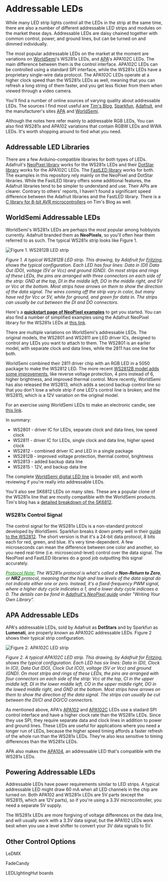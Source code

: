 # Addressable LEDs
While many LED strip lights control all the LEDs in the strip at the same time, there are also a number of different addressable LED strips and modules on the market these days. Addressable LEDs are daisy chained together with common control, power, and ground lines, but can be turned on and dimmed individually. 

The most popular addressable LEDs on the market at the moment are variations on [WorldSemi](http://www.world-semi.com)'s WS281x LEDs, and [APA](http://www.neon-world.com/)'s APA102C LEDs. The main difference between them is the control interface. APA102C LEDs can be controlled using a standard SPI interface, while the WS281x LEDs have a proprietary single-wire data protocol.  The APA102C LEDs operate at a higher clock speed than the WS281x LEDs as well, meaning that you can refresh a long string of them faster, and you get less flicker from them when viewed through a video camera. 

You'll find a number of online sources of varying quality about addressable LEDs. The sources I find most useful are [Tim's Blog](https://cpldcpu.wordpress.com/), [Sparkfun](https://learn.sparkfun.com/tutorials/ws2812-breakout-hookup-guide/all), [Adafruit](https://cdn-learn.adafruit.com/downloads/pdf/adafruit-neopixel-uberguide.pdf), and the manufacturer's sites [APA](http://www.neon-world.com/) and [WorldSemi](http://www.world-semi.com). 

Although the notes here refer mainly to addressable RGB LEDs,  You can also find WS281x and APA102 variations that contain RGBW LEDs and WWA LEDs. It's worth shopping around to find what you need.

## Addressable LED Libraries

There are a few Arduino-compatible libraries for both types of LEDs. Adafruit's [NeoPixel library](https://github.com/adafruit/Adafruit_NeoPixel) works for the WS281x LEDs and their [DotStar library](https://github.com/adafruit/Adafruit_DotStar) works for the APA102C LEDs. The [FastLED library](http://fastled.io/) works for both. The examples in this repository rely mainly on the NeoPixel and DotStar libraries. While the FastLED library offers some additional features, the Adafruit libraries tend to be simpler to understand and use. Their APIs are clearer. Contrary to others' reports, I haven't found a significant speed difference between the Adafruit libraries and the FastLED library. There is  a [C library for 8-bit AVR microcontrollers](https://github.com/cpldcpu/light_ws2812) on Tim's Blog as well.

## WorldSemi Addressable LEDs

WorldSemi's WS281x LEDs are perhaps the most popular among hobbyists currently. Adafruit branded them as **NeoPixels**, so you'll often hear them referred to as such. The typical WS281x strip looks like Figure 1.

![Figure 1. WS2812B LED strip](img/WS281x_bb.png)

_Figure 1. A typical WS2812B LED strip. This drawing, by Adafruit for [Fritzing](http://www.fritzing.org), shows the typical configuration. Each LED has four lines: Data in (DI) Data Out (DO), voltage (5V or Vcc) and ground (GND). On most strips and rings of these LEDs, the pins are arranged with three connectors on each side of the strip: GND at the top, DI in the middle left, DO in the middle right, and 5V or Vcc at the bottom. Most strips have arrows on them to show the direction of the data signal. The wires coming off the strip vary in color, but many have red for Vcc or 5V, white for ground, and green for data in. The strips can usually be cut between the DI and DO connectors._ 

Here's a **[quickstart page of NeoPixel examples](WS281x/readme.md)** to get you started. You can also find a number of simplified examples using the Adafruit NeoPixel library for the WS281x LEDs at [this link](https://github.com/tigoe/NeoPixel_examples). 

There are multiple variations on WorldSemi's addressable LEDs. The original models, the WS2801 and WS2811 are LED driver ICs, designed to control any LEDs you want to attach to them. The WS2801 is an earlier model, with separate clock and data lines, while the 2811 has one line for both. 

WorldSemi combined their 2811 driver chip with an RGB LED in a 5050 package to make the WS2812 LED. The more recent [WS2812B model adds some improvements](https://cdn.sparkfun.com/assets/learn_tutorials/1/0/5/WS2812B_VS_WS2812.pdf), like reverse voltage protection, 4 pins instead of 6, higher brightness, and improved thermal control. More recently, WorldSemi has also released the WS2813, which adds a second backup control line so that you don't lose a whole strip if one LED's control line is broken; and the WS2815, which is a 12V variation on the original model. 

For an exercise using WorldSemi LEDs to make an electronic candle, see [this link](candles.md). 

In summary:

* WS2801 - driver IC for LEDs, separate clock and data lines, low speed clock
* WS2811 - driver IC for LEDs, single clock and data line, higher speed clock
* WS2812 - combined driver IC and LED in a single package
* WS2812B - improved voltage protection, thermal control, brightness
* WS2813 - added backup data line
* WS2815 - 12V, and backup data line

The complete [WorldSemi digital LED line](http://www.world-semi.com/solution/list-4-1.html) is broader still, and worth reviewing if you're really into addressable LEDs.

You'll also see SK6812 LEDs on many sites. These are a popular clone of the WS281x line that are mostly compatible with the WorldSemi products. Tim's blog has a [detailed breakdown of the SK6812](https://cpldcpu.wordpress.com/2016/03/09/the-sk6812-another-intelligent-rgb-led/).

### WS281x Control Signal

The control signal for the WS281x LEDs is a non-standard protocol developed by WorldSemi. Sparkfun breaks it down pretty well in their [guide to the WS2812](https://learn.sparkfun.com/tutorials/ws2812-breakout-hookup-guide/all#ws2812-hardware-overview). The short version is that it's a 24-bit data protocol, 8 bits each for red, green, and blue. It's very time-dependent. A few microseconds can mean the difference between one color and another, so you need real-time (i.e. microsecond-level) control over the data signal. The NeoPixel and FastLED libraries do a good job outputting this signal accurately. 

_<u style="color: green">Protocol Note:</u> The WS281x protocol is what's called a **Non-Return to Zero**, or **NRZ** protocol, meaning that the high and low levels of the data signal do not indicate either one or zero. Instead, it's a fixed-frequency PWM signal, where a higher duty cycle indicates a 1, and a lower duty cycle indicaes a 0.  The details can be fond in [Adafruit's NeoPixel guide](https://cdn-learn.adafruit.com/downloads/pdf/adafruit-neopixel-uberguide.pdf) under "Writing Your Own Library"._

## APA Addressable LEDs

APA's addressable LEDs, sold by Adafruit as **DotStars** and by Sparkfun as **Lumenati**, are properly known as APA102C addressable LEDs. Figure 2 shows their typical strip configuration.


![Figure 2. APA102C LED strip](img/APA102C_bb.png)

_Figure 2. A typical APA102C LED strip. This drawing, by Adafruit for [Fritzing](http://www.fritzing.org), shows the typical configuration. Each LED has six lines: Data in (DI), Clock In (CI), Data Out (DO), Clock Out (CO), voltage (5V or Vcc) and ground (GND). On most strips and rings of these LEDs, the pins are arranged with four connectors on each side of the strip: Vcc at the top, CI in the upper middle left, DI in  the lower middle left, CO in the upper middle right, DO in the lowed middle right, and GND at the bottom. Most strips have arrows on them to show the direction of the data signal. The strips can usually be cut between the DI/CI and DO/CO connectors._ 


As mentioned above, APA's [APA102](https://cpldcpu.files.wordpress.com/2014/08/apa-102-super-led-specifications-2013-en.pdf) and [APA102C](https://cpldcpu.files.wordpress.com/2014/08/apa-102c-super-led-specifications-2014-en.pdf) LEDs use a stadard SPI control interface and have a higher clock rate than the WS281x LEDs. Since they use SPI, they require separate data and clock lines in addition to power and ground lines. These LEDs are useful for applications where you need a longer run of LEDs, because the higher speed timing affords a faster refresh of the whole run than the WS281x LEDs.  They're also less sensitive to timing differences than the WS281x LEDs. 

APA also makes the [APA104](https://www.sparkfun.com/products/15206), an addressable LED that's compatible with the WS281x LEDs. 

## Powering Addressable LEDs

Addressable LEDs have power requirements similar to LED strips. A typical addressable LED might draw 60 mA when all  LED channels in the chip are turned on.  Both APA102 and WS281x LEDs are 5V parts (except the WS2815, which are 12V parts), so if you're using a 3.3V microcontroller, you need a separate 5V supply. 

The  WS281x LEDs are more forgiving of voltage differences on the data line, and will usually work with a 3.3V data signal, but the APA102 LEDs work best when you use a level shifter to convert your 3V data signals to 5V. 

## Other Control Options

LeDMX

FadeCandy

LEDLIghtingHut boards

